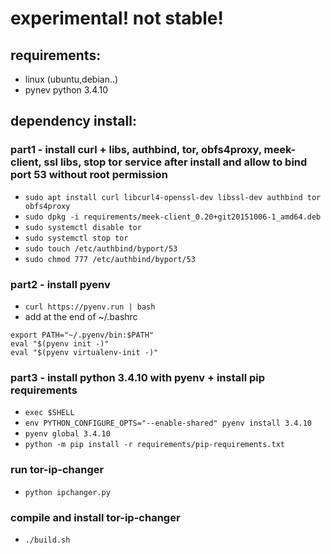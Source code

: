 # experimental! not stable!

## requirements:
- linux (ubuntu,debian..)
- pynev python 3.4.10
 
## dependency install:
### part1 - install curl + libs, authbind, tor, obfs4proxy, meek-client, ssl libs, stop tor service after install and allow to bind port 53 without root permission
- `sudo apt install curl libcurl4-openssl-dev libssl-dev authbind tor obfs4proxy`
- `sudo dpkg -i requirements/meek-client_0.20+git20151006-1_amd64.deb`
- `sudo systemctl disable tor`
- `sudo systemctl stop tor`
- `sudo touch /etc/authbind/byport/53`
- `sudo chmod 777 /etc/authbind/byport/53`

### part2 - install pyenv
- `curl https://pyenv.run | bash`
- add at the end of ~/.bashrc
```
export PATH="~/.pyenv/bin:$PATH"
eval "$(pyenv init -)"
eval "$(pyenv virtualenv-init -)"
```

### part3 - install python 3.4.10 with pyenv + install pip requirements
- `exec $SHELL`
- `env PYTHON_CONFIGURE_OPTS="--enable-shared" pyenv install 3.4.10`
- `pyenv global 3.4.10`
- `python -m pip install -r requirements/pip-requirements.txt`

### run tor-ip-changer
- `python ipchanger.py`

### compile and install tor-ip-changer
- `./build.sh`
